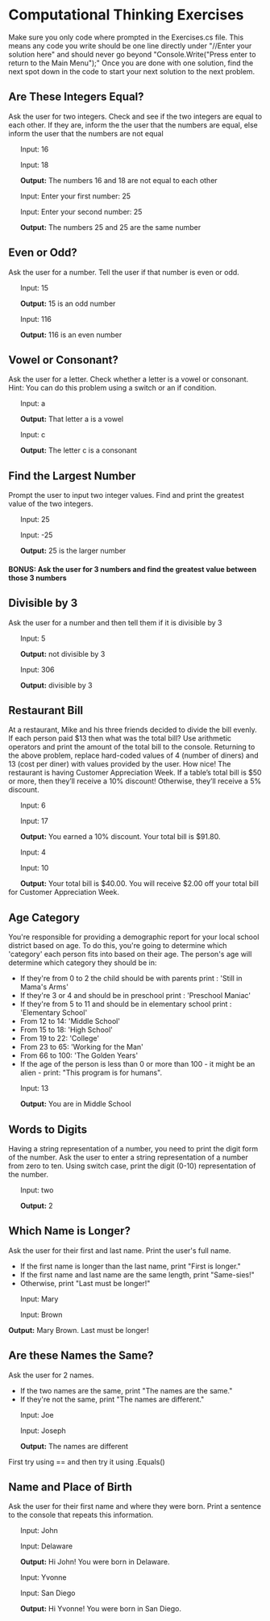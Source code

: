 ﻿# Computational Thinking Exercises
 Make sure you only code where prompted in the Exercises.cs file. This means any code you write should be one line directly under "//Enter your solution here" and should never go beyond "Console.Write("Press enter to return to the Main Menu");" Once you are done with one solution, find the next spot down in the code to start your next solution to the next problem.  
## Are These Integers Equal?
Ask the user for two integers. Check and see if the two integers are equal to each other. If they are, inform the the user that the numbers are equal, else inform the user that the numbers are not equal

&nbsp;&nbsp;&nbsp;&nbsp;&nbsp;&nbsp;Input: 16

&nbsp;&nbsp;&nbsp;&nbsp;&nbsp;&nbsp;Input: 18

&nbsp;&nbsp;&nbsp;&nbsp;&nbsp;&nbsp;**Output:** The numbers 16 and 18 are not equal to each other

&nbsp;&nbsp;&nbsp;&nbsp;&nbsp;&nbsp;Input: Enter your first number: 25

&nbsp;&nbsp;&nbsp;&nbsp;&nbsp;&nbsp;Input: Enter your second number: 25

&nbsp;&nbsp;&nbsp;&nbsp;&nbsp;&nbsp;**Output:** The numbers 25 and 25 are the same number

## Even or Odd?
Ask the user for a number. Tell the user if that number is even or odd.

&nbsp;&nbsp;&nbsp;&nbsp;&nbsp;&nbsp;Input: 15

&nbsp;&nbsp;&nbsp;&nbsp;&nbsp;&nbsp;**Output:** 15 is an odd number

&nbsp;&nbsp;&nbsp;&nbsp;&nbsp;&nbsp;Input: 116

&nbsp;&nbsp;&nbsp;&nbsp;&nbsp;&nbsp;**Output:** 116 is an even number

## Vowel or Consonant?
Ask the user for a letter. Check whether a letter is a vowel or consonant. Hint: You can do this problem using a switch or an if condition.

&nbsp;&nbsp;&nbsp;&nbsp;&nbsp;&nbsp;Input: a

&nbsp;&nbsp;&nbsp;&nbsp;&nbsp;&nbsp;**Output:** That letter a is a vowel

&nbsp;&nbsp;&nbsp;&nbsp;&nbsp;&nbsp;Input: c

&nbsp;&nbsp;&nbsp;&nbsp;&nbsp;&nbsp;**Output:** The letter c is a consonant


## Find the Largest Number
Prompt the user to input two integer values. Find and print the greatest value of the two integers.

&nbsp;&nbsp;&nbsp;&nbsp;&nbsp;&nbsp;Input:  25

&nbsp;&nbsp;&nbsp;&nbsp;&nbsp;&nbsp;Input: -25

&nbsp;&nbsp;&nbsp;&nbsp;&nbsp;&nbsp;**Output:** 25 is the larger number
#### BONUS: Ask the user for 3 numbers and find the greatest value between those 3 numbers

## Divisible by 3
Ask the user for a number and then tell them if it is divisible by 3

&nbsp;&nbsp;&nbsp;&nbsp;&nbsp;&nbsp;Input: 5

&nbsp;&nbsp;&nbsp;&nbsp;&nbsp;&nbsp;**Output:** not divisible by 3

&nbsp;&nbsp;&nbsp;&nbsp;&nbsp;&nbsp;Input: 306

&nbsp;&nbsp;&nbsp;&nbsp;&nbsp;&nbsp;**Output:** divisible by 3

## Restaurant Bill
At a restaurant, Mike and his three friends decided to divide the bill evenly. If each person paid $13 then what was the total bill? Use arithmetic operators and print the amount of the total bill to the console.
Returning to the above problem, replace hard-coded values of 4 (number of diners) and 13 (cost per diner) with values provided by the user.
How nice! The restaurant is having Customer Appreciation Week. If a table’s total bill is $50 or more, then they’ll receive a 10% discount! Otherwise, they’ll receive a 5% discount.

&nbsp;&nbsp;&nbsp;&nbsp;&nbsp;&nbsp;Input: 6

&nbsp;&nbsp;&nbsp;&nbsp;&nbsp;&nbsp;Input: 17

&nbsp;&nbsp;&nbsp;&nbsp;&nbsp;&nbsp;**Output:** You earned a 10% discount.  Your total bill is $91.80.

&nbsp;&nbsp;&nbsp;&nbsp;&nbsp;&nbsp;Input: 4

&nbsp;&nbsp;&nbsp;&nbsp;&nbsp;&nbsp;Input: 10

&nbsp;&nbsp;&nbsp;&nbsp;&nbsp;&nbsp;**Output:** Your total bill is $40.00.  You will receive $2.00 off your total bill for Customer Appreciation Week.

## Age Category
You're responsible for providing a demographic report for your local school district based on age. To do this, you're going to determine which 'category' each person fits into based on their age. The person's age will determine which category they should be in:
- If they're from 0 to 2 the child should be with parents print : 'Still in Mama's Arms'
- If they're 3 or 4 and should be in preschool print : 'Preschool Maniac'
- If they're from 5 to 11 and should be in elementary school print : 'Elementary School'
- From 12 to 14: 'Middle School'
- From 15 to 18: 'High School'
- From 19 to 22: 'College'
- From 23 to 65: 'Working for the Man'
- From 66 to 100: 'The Golden Years'
- If the age of the person is less than 0 or more than 100 - it might be an alien - print: "This program is for humans".
 
&nbsp;&nbsp;&nbsp;&nbsp;&nbsp;&nbsp;Input: 13

&nbsp;&nbsp;&nbsp;&nbsp;&nbsp;&nbsp;**Output:** You are in Middle School

## Words to Digits
Having a string representation of a number, you need to print the digit form of the number. Ask the user to enter a string representation of a number from zero to ten. Using switch case, print the digit (0-10) representation of the number.

&nbsp;&nbsp;&nbsp;&nbsp;&nbsp;&nbsp;Input: two

&nbsp;&nbsp;&nbsp;&nbsp;&nbsp;&nbsp;**Output:** 2

## Which Name is Longer?
Ask the user for their first and last name.
Print the user's full name.
- If the first name is longer than the last name, print "First is longer."
- If the first name and last name are the same length, print "Same-sies!"
- Otherwise, print "Last must be longer!"
 
&nbsp;&nbsp;&nbsp;&nbsp;&nbsp;&nbsp;Input: Mary

&nbsp;&nbsp;&nbsp;&nbsp;&nbsp;&nbsp;Input: Brown

**Output:** Mary Brown. Last must be longer!

## Are these Names the Same?
Ask the user for 2 names.
- If the two names are the same, print "The names are the same."
- If they're not the same, print "The names are different."
 
&nbsp;&nbsp;&nbsp;&nbsp;&nbsp;&nbsp;Input: Joe

&nbsp;&nbsp;&nbsp;&nbsp;&nbsp;&nbsp;Input: Joseph

&nbsp;&nbsp;&nbsp;&nbsp;&nbsp;&nbsp;**Output:** The names are different

First try using == and then try it using .Equals()

## Name and Place of Birth
Ask the user for their first name and where they were born. Print a sentence to the console that repeats this information.

&nbsp;&nbsp;&nbsp;&nbsp;&nbsp;&nbsp;Input: John

&nbsp;&nbsp;&nbsp;&nbsp;&nbsp;&nbsp;Input: Delaware

&nbsp;&nbsp;&nbsp;&nbsp;&nbsp;&nbsp;**Output:** Hi John!  You were born in Delaware.

&nbsp;&nbsp;&nbsp;&nbsp;&nbsp;&nbsp;Input: Yvonne

&nbsp;&nbsp;&nbsp;&nbsp;&nbsp;&nbsp;Input: San Diego

&nbsp;&nbsp;&nbsp;&nbsp;&nbsp;&nbsp;**Output:** Hi Yvonne!  You were born in San Diego.
